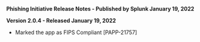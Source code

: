 **Phishing Initiative Release Notes - Published by Splunk January 19, 2022**


**Version 2.0.4 - Released January 19, 2022**

* Marked the app as FIPS Compliant [PAPP-21757]